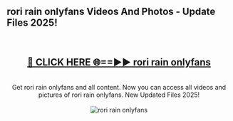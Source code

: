 <h2>rori rain onlyfans Videos And Photos - Update Files 2025!</h2>
<br>
<div align="center">
<h2><a href="https://linkcuts.com/hfmhzwbr" rel="nofollow">🔴 CLICK HERE 🌐==►► rori rain onlyfans</a></h2>
<br>
Get rori rain onlyfans and all content. Now you can access all videos and pictures of rori rain onlyfans. New Updated Files 2025!
<br>
<br>
<a href="https://linkcuts.com/hfmhzwbr" rel="nofollow" data-target="animated-image.originalLink"><img src="https://i.ibb.co.com/WyWwxjT/player-gif2.gif" alt="rori rain onlyfans" style="max-width: 100%; display: inline-block;" data-target="animated-image.originalImage"></a>
</div>
<br>